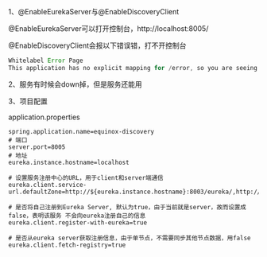 1、@EnableEurekaServer与@EnableDiscoveryClient

@EnableEurekaServer可以打开控制台，http://localhost:8005/

@EnableDiscoveryClient会报以下错误错，打不开控制台

```java
Whitelabel Error Page
This application has no explicit mapping for /error, so you are seeing this as a fallback.

```



2、服务有时候会down掉，但是服务还能用



3、项目配置

application.properties

```properties
spring.application.name=equinox-discovery
# 端口
server.port=8005
# 地址
eureka.instance.hostname=localhost

# 设置服务注册中心的URL，用于client和server端通信
eureka.client.service-url.defaultZone=http://${eureka.instance.hostname}:8003/eureka/,http://${eureka.instance.hostname}:8004/eureka/

# 是否将自己注册到Eureka Server, 默认为true，由于当前就是server，故而设置成false，表明该服务 不会向eureka注册自己的信息
eureka.client.register-with-eureka=true

# 是否从eureka server获取注册信息，由于单节点，不需要同步其他节点数据，用false
eureka.client.fetch-registry=true

```

